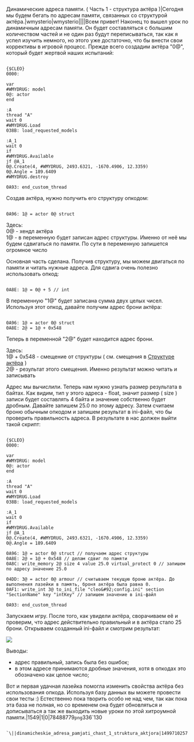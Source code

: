 Динамические адреса памяти. ( Часть 1 - структура актёра )|Сегодня мы будем бегать по адресам памяти, связанных со структурой актёра.|wmysterio|wmysterio||||Всем привет! Наконец то вышел урок по динамичным адресам памяти. Он будет составляться с большим количеством частей и не один раз будут переписываться, так как я успел изучить немного, но этого уже достаточно, что бы внести свои коррективы в игровой процесс. Прежде всего создадим актёра "0@", который будет жертвой наших испытаний:


```

{$CLEO}
0000:

var
#WMYDRUG: model
0@: actor
end

:A
thread "A"
wait 0
#WMYDRUG.Load
038B: load_requested_models

:A_1
wait 0
if
#WMYDRUG.Available
jf @A_1
0@.Create(4, #WMYDRUG, 2493.6321, -1670.4906, 12.3359)
0@.Angle = 189.6409
#WMYDRUG.destroy

0A93: end_custom_thread
```



Создав актёра, нужно получить его структуру опкодом:


```

0A96: 1@ = actor 0@ struct
```



<div class="panel panel-default">
 <div class="panel-body">
Здесь:<br>
0@ - хендл актёра<br>
1@ - в переменную будет записан адрес структуры. Именно от неё мы будем сдвигаться по памяти. По сути в переменную запишется огромное число
 </div>
</div>

Основная часть сделана. Получив структуру, мы можем двигаться по памяти и читать нужные адреса. Для сдвига очень полезно использовать опкод:


```

0A8E: 1@ = 0@ + 5 // int
```



В переменную "1@" будет записана сумма двух целых чисел. Используя этот опкод, давайте получим адрес брони актёра:


```

0A96: 1@ = actor 0@ struct
0A8E: 2@ = 1@ + 0x548
```



Теперь в переменной "2@" будет находится адрес брони.

<div class="panel panel-default">
 <div class="panel-body">
Здесь:<br>
1@ + 0x548 - смещение от структуры ( см. смещения в <a href="/dir/gta_sa/dinamicheskie_adresa_pamjati_struktura_aktjora/1-1-0-28">Структуре актёра</a> )<br>
2@ - результат этого смещения. Именно результат можно читать и записывать
 </div>
</div>

Адрес мы вычислили. Теперь нам нужно узнать размер результата в байтах. Как видим, тип у этого адреса - float, значит размер ( size ) записи будет составлять 4 байта и значение собственно будет дробным. Давайте запишем 25.0 по этому адресу. Затем считаем броню обычным опкодом и запишем результат в ini-файл, что бы проверить правильность адреса. В результате в нас должен выйти такой скрипт:


```

{$CLEO}
0000:

var
#WMYDRUG: model
0@: actor
end

:A
thread "A"
wait 0
#WMYDRUG.Load
038B: load_requested_models

:A_1
wait 0
if
#WMYDRUG.Available
jf @A_1
0@.Create(4, #WMYDRUG, 2493.6321, -1670.4906, 12.3359)
0@.Angle = 189.6409

0A96: 1@ = actor 0@ struct // получаем адрес структуры
0A8E: 2@ = 1@ + 0x548 // делам сдвиг по памяти
0A8C: write_memory 2@ size 4 value 25.0 virtual_protect 0 // запишем по адресу значение 25.0

04DD: 3@ = actor 0@ armour // считываем текущую броню актёра. До выполнения лазейки в память, броня актёра была равна 0.
0AF1: write_int 3@ to_ini_file "cleo&#92;config.ini" section "SectionName" key "intKey" // запишем значение в ini-файл

0A93: end_custom_thread
```



Запускаем игру. После того, как увидели актёра, сворачиваем её и проверим, что адрес действительно правильный и в актёра стало 25 брони. Открываем созданный ini-файл и смотрим результат:

<!--IMG1--><img src="/_pu/1/78488779.png" /><!--IMG1-->

Выводы:

- адрес правильный, запись была без ошибок;
- в этом адресе принимаются дробные значения, хотя в опкодах это обозначено как целое число;


Вот и первая удачная лазейка помогла изменить свойства актёра без использования опкода. Используя базу данных вы можете провести свои тесты :) Естественно пока творить особо не над чем, так как пока эта база не полная, но со временем она будет обновляться и дописываться а так же выходить новые уроки по этой хитроумной памяти.|1549|1|0|78488779`png`336`130
```

`\||dinamicheskie_adresa_pamjati_chast_1_struktura_aktjora|1499710257